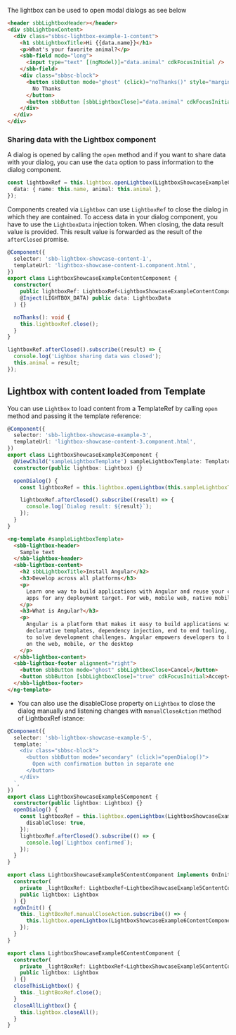 The lightbox can be used to open modal dialogs as see below

```html
<header sbbLightboxHeader></header>
<div sbbLightboxContent>
  <div class="sbbsc-lightbox-example-1-content">
    <h1 sbbLightboxTitle>Hi {{data.name}}</h1>
    <p>What's your favorite animal?</p>
    <sbb-field mode="long">
      <input type="text" [(ngModel)]="data.animal" cdkFocusInitial />
    </sbb-field>
    <div class="sbbsc-block">
      <button sbbButton mode="ghost" (click)="noThanks()" style="margin-right: 1em;">
        No Thanks
      </button>
      <button sbbButton [sbbLightboxClose]="data.animal" cdkFocusInitial>Ok</button>
    </div>
  </div>
</div>
```

### Sharing data with the Lightbox component

A dialog is opened by calling the `open` method and if you want to share data with your dialog,
you can use the `data` option to pass information to the dialog component.

```ts
const lightboxRef = this.lightbox.openLightbox(LightboxShowcaseExampleContentComponent, {
  data: { name: this.name, animal: this.animal },
});
```

Components created via `Lightbox` can use `LightboxRef` to close the dialog in which they are
contained. To access data in your dialog component, you have to use the `LightboxData` injection
token. When closing, the data result value is provided. This result value is forwarded as the
result of the `afterClosed` promise.

```ts
@Component({
  selector: 'sbb-lightbox-showcase-content-1',
  templateUrl: 'lightbox-showcase-content-1.component.html',
})
export class LightboxShowcaseExampleContentComponent {
  constructor(
    public lightboxRef: LightboxRef<LightboxShowcaseExampleContentComponent>,
    @Inject(LIGHTBOX_DATA) public data: LightboxData
  ) {}

  noThanks(): void {
    this.lightboxRef.close();
  }
}
```

```ts
lightboxRef.afterClosed().subscribe((result) => {
  console.log('Lighbox sharing data was closed');
  this.animal = result;
});
```

<h2>Lightbox with content loaded from Template</h2>

You can use `Lightbox` to load content from a TemplateRef by calling `open` method and
passing it the template reference:

```ts
@Component({
  selector: 'sbb-lightbox-showcase-example-3',
  templateUrl: 'lightbox-showcase-content-3.component.html',
})
export class LightboxShowcaseExample3Component {
  @ViewChild('sampleLightboxTemplate') sampleLightboxTemplate: TemplateRef<any>;
  constructor(public lightbox: Lightbox) {}

  openDialog() {
    const lightboxRef = this.lightbox.openLightbox(this.sampleLightboxTemplate);

    lightboxRef.afterClosed().subscribe((result) => {
      console.log(`Dialog result: ${result}`);
    });
  }
}
```

```html
<ng-template #sampleLightboxTemplate>
  <sbb-lightbox-header>
    Sample text
  </sbb-lightbox-header>
  <sbb-lightbox-content>
    <h2 sbbLightboxTitle>Install Angular</h2>
    <h3>Develop across all platforms</h3>
    <p>
      Learn one way to build applications with Angular and reuse your code and abilities to build
      apps for any deployment target. For web, mobile web, native mobile and native desktop.
    </p>
    <h3>What is Angular?</h3>
    <p>
      Angular is a platform that makes it easy to build applications with the web. Angular combines
      declarative templates, dependency injection, end to end tooling, and integrated best practices
      to solve development challenges. Angular empowers developers to build applications that live
      on the web, mobile, or the desktop
    </p>
  </sbb-lightbox-content>
  <sbb-lightbox-footer alignment="right">
    <button sbbButton mode="ghost" sbbLightboxClose>Cancel</button>
    <button sbbButton [sbbLightboxClose]="true" cdkFocusInitial>Accept</button>
  </sbb-lightbox-footer>
</ng-template>
```

- You can also use the disableClose property on `Lightbox` to close the dialog manually and
  listening changes with `manualCloseAction` method of LightboxRef istance:

```ts
@Component({
  selector: 'sbb-lightbox-showcase-example-5',
  template: `
    <div class="sbbsc-block">
      <button sbbButton mode="secondary" (click)="openDialog()">
        Open with confirmation button in separate one
      </button>
    </div>
  `,
})
export class LightboxShowcaseExample5Component {
  constructor(public lightbox: Lightbox) {}
  openDialog() {
    const lightboxRef = this.lightbox.openLightbox(LightboxShowcaseExample5ContentComponent, {
      disableClose: true,
    });
    lightboxRef.afterClosed().subscribe(() => {
      console.log(`Lightbox confirmed`);
    });
  }
}
```

```ts
export class LightboxShowcaseExample5ContentComponent implements OnInit {
  constructor(
    private _lightBoxRef: LightboxRef<LightboxShowcaseExample5ContentComponent>,
    public lightbox: Lightbox
  ) {}
  ngOnInit() {
    this._lightBoxRef.manualCloseAction.subscribe(() => {
      this.lightbox.openLightbox(LightboxShowcaseExample6ContentComponent);
    });
  }
}

export class LightboxShowcaseExample6ContentComponent {
  constructor(
    private _lightBoxRef: LightboxRef<LightboxShowcaseExample5ContentComponent>,
    public lightbox: Lightbox
  ) {}
  closeThisLightbox() {
    this._lightBoxRef.close();
  }
  closeAllLightbox() {
    this.lightbox.closeAll();
  }
}
```
